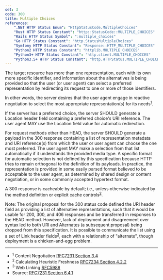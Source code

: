 ```yaml
---
set: 3
code: 300
title: Multiple Choices
references:
    ".NET HTTP Status Enum": "HttpStatusCode.MultipleChoices"
    "Rust HTTP Status Constant": "http::StatusCode::MULTIPLE_CHOICES"
    "Rails HTTP Status Symbol": ":multiple_choices"
    "Go HTTP Status Constant": "http.StatusMultipleChoices"
    "Symfony HTTP Status Constant": "Response::HTTP_MULTIPLE_CHOICES"
    "Python2 HTTP Status Constant": "httplib.MULTIPLE_CHOICES"
    "Python3+ HTTP Status Constant": "http.client.MULTIPLE_CHOICES"
    "Python3.5+ HTTP Status Constant": "http.HTTPStatus.MULTIPLE_CHOICES"
---
```


The target resource has more than one representation, each with its own more specific identifier, and information about the alternatives is being provided so that the user (or user agent) can select a preferred representation by redirecting its request to one or more of those identifiers.

In other words, the server desires that the user agent engage in reactive negotiation to select the most appropriate representation(s) for its needs<sup>[1](#ref-1)</sup>.

If the server has a preferred choice, the server SHOULD generate a Location header field containing a preferred choice's URI reference. The user agent MAY use the Location field value for automatic redirection.

For request methods other than HEAD, the server SHOULD generate a payload in the 300 response containing a list of representation metadata and URI reference(s) from which the user or user agent can choose the one most preferred. The user agent MAY make a selection from that list automatically if it understands the provided media type. A specific format for automatic selection is not defined by this specification because HTTP tries to remain orthogonal to the definition of its payloads. In practice, the representation is provided in some easily parsed format believed to be acceptable to the user agent, as determined by shared design or content negotiation, or in some commonly accepted hypertext format.

A 300 response is cacheable by default; i.e., unless otherwise indicated by the method definition or explicit cache controls<sup>[2](#ref-2)</sup>.

Note: The original proposal for the 300 status code defined the URI header field as providing a list of alternative representations, such that it would be usable for 200, 300, and 406 responses and be transferred in responses to the HEAD method. However, lack of deployment and disagreement over syntax led to both URI and Alternates (a subsequent proposal) being dropped from this specification. It is possible to communicate the list using a set of Link header fields<sup>[3](#ref-3)</sup>, each with a relationship of "alternate", though deployment is a chicken-and-egg problem.

---

* <span id="ref-1"><sup>1</sup> Content Negotiation
[RFC7231 Section 3.4][2]</span>
* <span id="ref-2"><sup>2</sup> Calculating Heuristic Freshness
[RFC7234 Section 4.2.2][3]</span>
* <span id="ref-3"><sup>3</sup> Web Linking [RFC5988][4]</span>
* Source: [RFC7231 Section 6.4.1][1]

[1]: <http://tools.ietf.org/html/rfc7231#section-6.4.1>
[2]: <http://tools.ietf.org/html/rfc7231#section-3.4>
[3]: <http://tools.ietf.org/html/rfc7234#section-4.2.2>
[4]: <http://tools.ietf.org/html/rfc5988>
